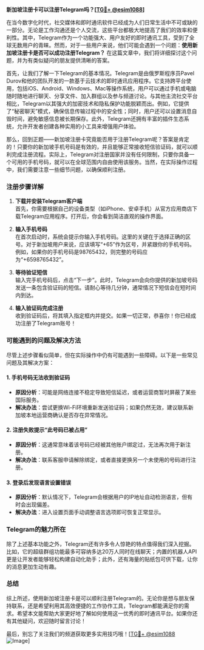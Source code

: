 **新加坡注册卡可以注册Telegram吗？[[TG💪+ @esim1088](https://t.me/s/esim1088)]**

在当今数字化时代，社交媒体和即时通讯软件已经成为人们日常生活中不可或缺的一部分。无论是工作沟通还是个人交流，这些平台都极大地提高了我们的效率和便利性。其中，Telegram作为一个功能强大、用户友好的即时通讯工具，受到了全球无数用户的青睐。然而，对于一些用户来说，他们可能会遇到一个问题：**使用新加坡注册卡是否可以成功注册Telegram？** 在这篇文章中，我们将详细探讨这个问题，并为有类似疑问的朋友提供清晰的答案。

首先，让我们了解一下Telegram的基本情况。Telegram是由俄罗斯程序员Pavel Durov和他的团队开发的一款基于云技术的即时通讯应用程序。它支持跨平台使用，包括iOS、Android、Windows、Mac等操作系统，用户可以通过手机或电脑随时随地进行聊天、分享文件、加入群组以及参与频道讨论。与其他主流社交平台相比，Telegram以其强大的加密技术和隐私保护功能脱颖而出。例如，它提供了“秘密聊天”模式，确保信息传输过程中的安全性；同时，用户还可以设置消息自毁时间，避免敏感信息被长期保存。此外，Telegram还拥有丰富的插件生态系统，允许开发者创建各种实用的小工具来增强用户体验。

那么，回到正题——新加坡注册卡究竟能否用于注册Telegram呢？答案是肯定的！只要你的新加坡手机号码是有效的，并且能够正常接收短信验证码，就可以顺利完成注册流程。实际上，Telegram对注册国家并没有任何限制，只要你具备一个可用的手机号码，就可以在全球范围内自由使用该服务。当然，在实际操作过程中，我们需要注意一些细节问题，以确保顺利注册。

### 注册步骤详解

1. **下载并安装Telegram客户端**  
   首先，你需要根据自己的设备类型（如iPhone、安卓手机）从官方应用商店下载Telegram应用程序。打开后，你会看到简洁直观的操作界面。

2. **输入手机号码**  
   在首次启动时，系统会提示你输入手机号码。这里的关键在于选择正确的区号。对于新加坡用户来说，应该填写“+65”作为区号，并紧跟你的手机号码。例如，如果你的手机号码是98765432，则完整的号码应为“+6598765432”。

3. **等待验证短信**  
   输入完手机号码后，点击“下一步”。此时，Telegram会向你提供的新加坡号码发送一条包含验证码的短信。请耐心等待几分钟，通常情况下短信会在短时间内到达。

4. **输入验证码完成注册**  
   收到验证码后，将其填入指定框内并提交。如果一切正常，恭喜你！你已经成功注册了Telegram账号！

### 可能遇到的问题及解决方法

尽管上述步骤看似简单，但在实际操作中仍有可能遇到一些障碍。以下是一些常见问题及其解决方案：

#### 1. 手机号码无法收到验证码
- **原因分析**：可能是网络连接不稳定导致短信延迟，或者运营商暂时屏蔽了某些国际服务。
- **解决办法**：尝试更换Wi-Fi环境重新发送验证码；如果仍然无效，建议联系新加坡本地运营商确认是否存在异常情况。

#### 2. 注册失败提示“此号码已被占用”
- **原因分析**：这通常意味着该号码已经被其他账户绑定过，无法再次用于新注册。
- **解决办法**：联系客服申请解除绑定，或者直接更换另一个未使用的号码进行注册。

#### 3. 登录后发现语言设置错误
- **原因分析**：默认情况下，Telegram会根据用户的IP地址自动检测语言，但有时会出现偏差。
- **解决办法**：进入设置页面手动调整语言选项即可恢复正常显示。

### Telegram的魅力所在

除了上述基本功能之外，Telegram还有许多令人惊艳的特点值得我们深入挖掘。比如，它的超级群组功能最多可容纳多达20万人同时在线聊天；内置的机器人API更是让开发者能够轻松构建自动化助手；此外，还有海量的贴纸包可供下载，让你的消息更加生动有趣。

### 总结

综上所述，使用新加坡注册卡是可以顺利注册Telegram的。无论你是想与朋友保持联系，还是希望利用其高效便捷的工作协作工具，Telegram都能满足你的需求。希望本文能帮助大家更好地了解如何使用这一优秀的即时通讯平台。如果你还有其他疑问，欢迎随时留言讨论！

最后，别忘了关注我们的频道获取更多实用技巧哦！[[TG💪+ @esim1088](https://t.me/s/esim1088) ![Image](https://i.postimg.cc/4NQfJmqS/Snipaste-2025-05-13-00-14-12.png)]